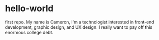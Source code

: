# hello-world
first repo.
My name is Cameron, I'm a technologist interested in front-end development, graphic design, and UX design. I really want to pay off this enormous college debt.
